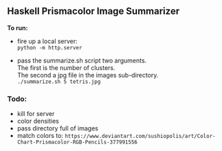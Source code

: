 ## Haskell Prismacolor Image Summarizer


__To run:__
- fire up a local server:<br>
`python -m http.server`

- pass the summarize.sh script two arguments.<br>
The first is the number of clusters.<br>
The second a jpg file in the images sub-directory.<br>
`./summarize.sh 5 tetris.jpg`



### Todo:
- kill for server
- color densities
- pass directory full of images
- match colors to:
  `https://www.deviantart.com/sushiopolis/art/Color-Chart-Prismacolor-RGB-Pencils-377991556`